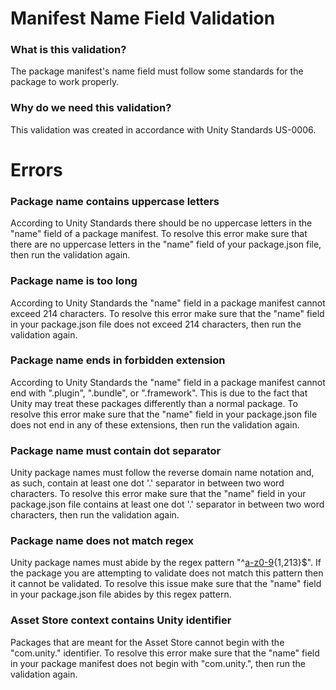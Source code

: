 # Manifest Name Field Validation

### What is this validation?
The package manifest's name field must follow some standards for the package to work properly.

### Why do we need this validation?
This validation was created in accordance with Unity Standards US-0006.

# Errors
### Package name contains uppercase letters
According to Unity Standards there should be no uppercase letters in the "name" field of a package manifest. To resolve this error make sure that there are no uppercase letters in the "name" field of your package.json file, then run the validation again.

### Package name is too long
According to Unity Standards the "name" field in a package manifest cannot exceed 214 characters. To resolve this error make sure that the "name" field in your package.json file does not exceed 214 characters, then run the validation again.

### Package name ends in forbidden extension
According to Unity Standards the "name" field in a package manifest cannot end with ".plugin", ".bundle", or ".framework". This is due to the fact that Unity may treat these packages differently than a normal package. To resolve this error make sure that the "name" field in your package.json file does not end in any of these extensions, then run the validation again.

### Package name must contain dot separator
Unity package names must follow the reverse domain name notation and, as such, contain at least one dot '.' separator in between two word characters. To resolve this error make sure that the "name" field in your package.json file contains at least one dot '.' separator in between two word characters, then run the validation again.

### Package name does not match regex
Unity package names must abide by the regex pattern "^[a-z0-9]([a-z0-9-_]|.[a-z0-9]){1,213}$". If the package you are attempting to validate does not match this pattern then it cannot be validated. To resolve this issue make sure that the "name" field in your package.json file abides by this regex pattern.

### Asset Store context contains Unity identifier
Packages that are meant for the Asset Store cannot begin with the "com.unity." identifier. To resolve this error make sure that the "name" field in your package manifest does not begin with "com.unity.", then run the validation again.
